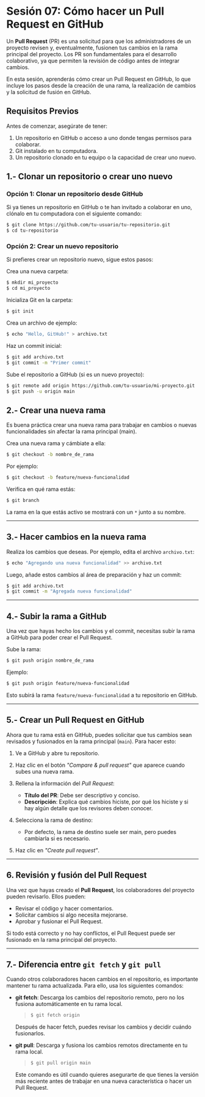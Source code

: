 # Sesión 07: Cómo hacer un Pull Request en GitHub

Un **Pull Request** (PR) es una solicitud para que los administradores de un proyecto revisen y, eventualmente, fusionen tus cambios en la rama principal del proyecto. Los PR son fundamentales para el desarrollo colaborativo, ya que permiten la revisión de código antes de integrar cambios.

En esta sesión, aprenderás cómo crear un Pull Request en GitHub, lo que incluye los pasos desde la creación de una rama, la realización de cambios y la solicitud de fusión en GitHub.

## Requisitos Previos

Antes de comenzar, asegúrate de tener:

  1. Un repositorio en GitHub o acceso a uno donde tengas permisos para colaborar.
  2. Git instalado en tu computadora.
  3. Un repositorio clonado en tu equipo o la capacidad de crear uno nuevo.

## 1.- Clonar un repositorio o crear uno nuevo

### Opción 1: Clonar un repositorio desde GitHub
Si ya tienes un repositorio en GitHub o te han invitado a colaborar en uno, clónalo en tu computadora con el siguiente comando:

```bash
$ git clone https://github.com/tu-usuario/tu-repositorio.git
$ cd tu-repositorio
```

### Opción 2: Crear un nuevo repositorio
Si prefieres crear un repositorio nuevo, sigue estos pasos:

Crea una nueva carpeta:

```bash
$ mkdir mi_proyecto
$ cd mi_proyecto
```

Inicializa Git en la carpeta:

```bash
$ git init
```

Crea un archivo de ejemplo:

```bash
$ echo "Hello, GitHub!" > archivo.txt
```

Haz un commit inicial:

```bash
$ git add archivo.txt
$ git commit -m "Primer commit"
```

Sube el repositorio a GitHub (si es un nuevo proyecto):

```bash
$ git remote add origin https://github.com/tu-usuario/mi-proyecto.git
$ git push -u origin main
```

## 2.- Crear una nueva rama

Es buena práctica crear una nueva rama para trabajar en cambios o nuevas funcionalidades sin afectar la rama principal (main).

Crea una nueva rama y cámbiate a ella:

```bash
$ git checkout -b nombre_de_rama
```

Por ejemplo:

```bash
$ git checkout -b feature/nueva-funcionalidad
```

Verifica en qué rama estás:

```bash
$ git branch
```

La rama en la que estás activo se mostrará con un `*` junto a su nombre.

---

## 3.- Hacer cambios en la nueva rama

Realiza los cambios que deseas. Por ejemplo, edita el archivo `archivo.txt`:

```bash
$ echo "Agregando una nueva funcionalidad" >> archivo.txt
```

Luego, añade estos cambios al área de preparación y haz un commit:

```bash
$ git add archivo.txt
$ git commit -m "Agregada nueva funcionalidad"
```

---

## 4.- Subir la rama a GitHub
Una vez que hayas hecho los cambios y el commit, necesitas subir la rama a GitHub para poder crear el Pull Request.

Sube la rama:

```bash
$ git push origin nombre_de_rama
```

Ejemplo:

```bash
$ git push origin feature/nueva-funcionalidad
```

Esto subirá la rama `feature/nueva-funcionalidad` a tu repositorio en GitHub.

---

## 5.- Crear un Pull Request en GitHub

Ahora que tu rama está en GitHub, puedes solicitar que tus cambios sean revisados y fusionados en la rama principal (`main`). Para hacer esto:

  1. Ve a GitHub y abre tu repositorio.
  2. Haz clic en el botón _"Compare & pull request"_ que aparece cuando subes una nueva rama.
  3. Rellena la información del _Pull Request_:
   
     * **Título del PR**: Debe ser descriptivo y conciso.
     * **Descripción**: Explica qué cambios hiciste, por qué los hiciste y si hay algún detalle que los revisores deben conocer.
  4. Selecciona la rama de destino:
     * Por defecto, la rama de destino suele ser main, pero puedes cambiarla si es necesario.
  5. Haz clic en _"Create pull request"_.

---

## 6.  Revisión y fusión del Pull Request

Una vez que hayas creado el **Pull Request**, los colaboradores del proyecto pueden revisarlo. Ellos pueden:

  * Revisar el código y hacer comentarios.
  * Solicitar cambios si algo necesita mejorarse.
  * Aprobar y fusionar el Pull Request.

Si todo está correcto y no hay conflictos, el Pull Request puede ser fusionado en la rama principal del proyecto.

---

## 7.- Diferencia entre `git fetch` y `git pull`

Cuando otros colaboradores hacen cambios en el repositorio, es importante mantener tu rama actualizada. Para ello, usa los siguientes comandos:

  * **git fetch**: Descarga los cambios del repositorio remoto, pero no los fusiona automáticamente en tu rama local.
  
    > ```bash
    > $ git fetch origin

    Después de hacer fetch, puedes revisar los cambios y decidir cuándo fusionarlos.

  * **git pull**: Descarga y fusiona los cambios remotos directamente en tu rama local.

    > ```bash
    > $ git pull origin main

    Este comando es útil cuando quieres asegurarte de que tienes la versión más reciente antes de trabajar en una nueva característica o hacer un Pull Request.
